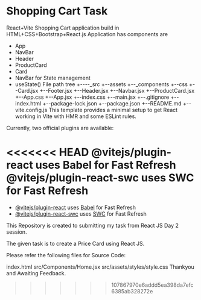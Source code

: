  # Shopping Cart Task

React+Vite
Shopping Cart application build in HTML+CSS+Bootstrap+React.js
Application has components are
- App
- NavBar
- Header
- ProductCard
- Card
- NavBar
for State management
 - useState()
File path tree
+----_src
     +--assets
     +--_components
        +--css
        +--Card.jsx
        +--Footer.jsx
        +--Header.jsx
        +--Navbar.jsx
        +--ProductCard.jsx
     +--App.css
     +--App.jsx
     +--index.css
     +--main.jsx
+--.gitignore
+--index.html
+--package-lock.json
+--package.json
+--README.md
+--vite.config.js
This template provides a minimal setup to get React working in Vite with HMR and some ESLint rules.

Currently, two official plugins are available:

<<<<<<< HEAD
@vitejs/plugin-react uses Babel for Fast Refresh
@vitejs/plugin-react-swc uses SWC for Fast Refresh
=======
- [@vitejs/plugin-react](https://github.com/vitejs/vite-plugin-react/blob/main/packages/plugin-react/README.md) uses [Babel](https://babeljs.io/) for Fast Refresh
- [@vitejs/plugin-react-swc](https://github.com/vitejs/vite-plugin-react-swc) uses [SWC](https://swc.rs/) for Fast Refresh

This Repository is created to submitting my task from React JS Day 2 session.

The given task is to create a Price Card using React JS.

Please refer the following files for Source Code:

index.html
src/Components/Home.jsx
src/assets/styles/style.css
Thankyou and Awaiting Feedback.
>>>>>>> 107867970e6addd5ea398da7efc6385ab328272e
